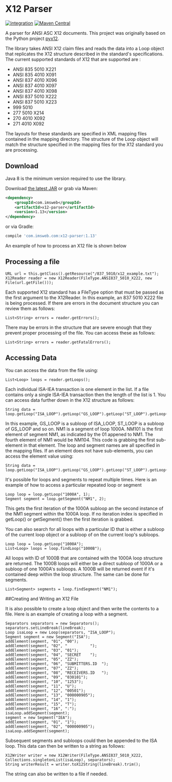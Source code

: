 # X12 Parser 

[![integration](https://github.com/imsweb/x12-parser/workflows/integration/badge.svg)](https://github.com/imsweb/x12-parser/actions)
[![Maven Central](https://maven-badges.herokuapp.com/maven-central/com.imsweb/x12-parser/badge.svg)](https://maven-badges.herokuapp.com/maven-central/com.imsweb/x12-parser)

A parser for ANSI ASC X12 documents.  This project was originally based on the Python project [pyx12](https://github.com/azoner/pyx12).

The library takes ANSI X12 claim files and reads the data into a Loop object that replicates the X12 structure described in the standard's specifications. The current supported standards of X12 that
are supported are :

- ANSI 835 5010 X221
- ANSI 835 4010 X091
- ANSI 837 4010 X096
- ANSI 837 4010 X097
- ANSI 837 4010 X098
- ANSI 837 5010 X222
- ANSI 837 5010 X223
- 999 5010
- 277 5010 X214
- 270 4010 X092
- 271 4010 X092

The layouts for these standards are specified in XML mapping files contained in the mapping directory. The structure of the Loop object will match the structure specified in the mapping files for 
the X12 standard you are processing.

## Download

Java 8 is the minimum version required to use the library.

Download [the latest JAR][1] or grab via Maven:

```xml
<dependency>
    <groupId>com.imsweb</groupId>
    <artifactId>x12-parser</artifactId>
    <version>1.13</version>
</dependency>
```

or via Gradle:

```groovy
compile 'com.imsweb.com:x12-parser:1.13'
```

[1]: http://repository.sonatype.org/service/local/artifact/maven/redirect?r=central-proxy&g=com.imsweb&a=x12-parser&v=LATEST

An example of how to process an X12 file is shown below

## Processing a file

```code
URL url = this.getClass().getResource("/837_5010/x12_example.txt");
X12Reader reader = new X12Reader(FileType.ANSI837_5010_X222, new File(url.getFile()));
```

Each supported X12 standard has a FileType option that must be passed as the first argument to the X12Reader. In this example, an 837 5010 X222 file is being processed. If there are errors in the
document structure you can review them as follows:

```code
List<String> errors = reader.getErrors();
```

There may be errors in the structure that are severe enough that they prevent proper processing of the file. You can access these as follows:

```code
List<String> errors = reader.getFatalErrors();
```

## Accessing Data
You can access the data from the file using:

```code
List<Loop> loops = reader.getLoops();
```

Each individual ISA-IEA transaction is one element in the list. If a file contains only a single ISA-IEA transaction then the length of the list is 1. You can access data further down in the X12 structure
as follows:

```code
String data = loop.getLoop("ISA_LOOP").getLoop("GS_LOOP").getLoop("ST_LOOP").getLoop("1000A").getSegment("NM1").getElement("NM101").getSubElement(1);
```

In this example, GS_LOOP is a subloop of ISA_LOOP, ST_LOOP is a subloop of GS_LOOP and so on. NM1 is a segment of loop 1000A. NM101 is the first element of segment NM1, as indicated by the 01 appened
to NM1. The fourth element of NM1 would be NM104. This code is grabbing the first sub-element in that element. The loop and segment names are all specified in the mapping files. If an element does not
have sub-elements, you can access the element value using:

```code
String data = loop.getLoop("ISA_LOOP").getLoop("GS_LOOP").getLoop("ST_LOOP").getLoop("1000A").getSegment("NM1").getElementValue("NM101");
```

It's possible for loops and segments to repeat multiple times. Here is an example of how to access a particular repeated loop or segment

```code
Loop loop = loop.getLoop("1000A", 1);
Segment segment = loop.getSegment("NM1", 2);
```

This gets the first iteration of the 1000A subloop an the second instance of the NM1 segment within the 1000A loop. If no iteration index is specified in getLoop() or getSegment() then the first
iteration is grabbed.

You can also search for all loops with a particular ID that is either a subloop of the current loop object or a subloop of on the current loop's subloops.

```code
Loop loop = loop.getLoop("1000A");
List<Loop> loops = loop.findLoop("1000B");
```

All loops with ID of 1000B that are contained with the 1000A loop structure are returned. The 1000B loops will either be a direct subloop of 1000A or a subloop of one 1000A's subloops. A 1000B will be
returned event if it's contained deep within the loop structure. The same can be done for segments.

```code
List<Segment> segments = loop.findSegment("NM1");
```

##Creating and Writing an X12 File

It is also possible to create a loop object and then write the contents to a file. Here is an example of creating a loop with a segment.

```code
Separators separators = new Separators();
separators.setLineBreak(lineBreak);
Loop isaLoop = new Loop(separators, "ISA_LOOP");
Segment segment = new Segment("ISA");
addElement(segment, "01", "00");
addElement(segment, "02", "          ");
addElement(segment, "03", "01");
addElement(segment, "04", "SECRET    ");
addElement(segment, "05", "ZZ");
addElement(segment, "06", "SUBMITTERS.ID  ");
addElement(segment, "07", "ZZ");
addElement(segment, "08", "RECEIVERS.ID   ");
addElement(segment, "09", "030101");
addElement(segment, "10", "1253");
addElement(segment, "11", "U");
addElement(segment, "12", "00501");
addElement(segment, "13", "000000905");
addElement(segment, "14", "1");
addElement(segment, "15", "T");
addElement(segment, "16", ":");
isaLoop.addSegment(segment);
segment = new Segment("IEA");
addElement(segment, "01", "1");
addElement(segment, "02", "000000905");
isaLoop.addSegment(segment);
```

Subsequent segments and subloops could then be appended to the ISA loop. This data can then be written to a string as follows:

```code
X12Writer writer = new X12Writer(FileType.ANSI837_5010_X222, Collections.singletonList(isaLoop), separators);
String writerResult = writer.toX12String(lineBreak).trim();
```

The string can also be written to a file if needed.
